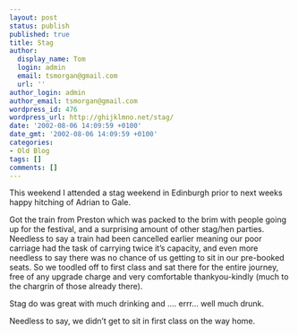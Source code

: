 ```yaml
---
layout: post
status: publish
published: true
title: Stag
author:
  display_name: Tom
  login: admin
  email: tsmorgan@gmail.com
  url: ''
author_login: admin
author_email: tsmorgan@gmail.com
wordpress_id: 476
wordpress_url: http://ghijklmno.net/stag/
date: '2002-08-06 14:09:59 +0100'
date_gmt: '2002-08-06 14:09:59 +0100'
categories:
- Old Blog
tags: []
comments: []
---
```

<!-- more -->

<p>This weekend I attended a stag weekend in Edinburgh prior to next weeks happy hitching of Adrian to Gale.</p>

<p>Got the train from Preston which was packed to the brim with people going up for the festival, and a surprising amount of other stag/hen parties. Needless to say a train had been cancelled earlier meaning our poor carriage had the task of carrying twice it&#8217;s capacity, and even more needless to say there was no chance of us getting to sit in our pre-booked seats. So we toodled off to first class and sat there for the entire journey, free of any upgrade charge and very comfortable thankyou-kindly (much to the chargrin of those already there).</p>

<p>Stag do was great with much drinking and .... errr... well much drunk.</p>

<p>Needless to say, we didn&#8217;t get to sit in first class on the way home.</p>

